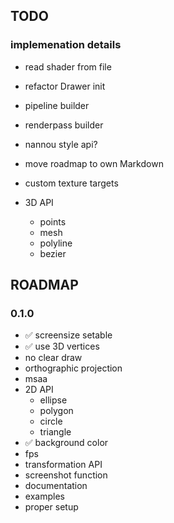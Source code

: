 ## TODO

### implemenation details
- read shader from file
- refactor Drawer init
- pipeline builder
- renderpass builder
- nannou style api?
- move roadmap to own Markdown
- custom texture targets

- 3D API
    - points
    - mesh
    - polyline
    - bezier

## ROADMAP

### 0.1.0 
- ✅ screensize setable
- ✅ use 3D vertices 
- no clear draw
- orthographic projection
- msaa 
- 2D API
    - ellipse 
    - polygon
    - circle
    - triangle 
- ✅ background color
- fps 
- transformation API
- screenshot function
- documentation
- examples
- proper setup
